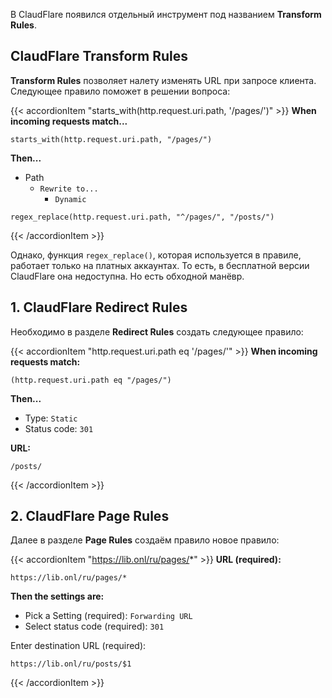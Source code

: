 В ClaudFlare появился отдельный инструмент под названием **Transform Rules**.

## ClaudFlare Transform Rules

**Transform Rules** позволяет налету изменять URL при запросе клиента. Следующее правило поможет в решении вопроса:

{{< accordionItem "starts_with(http.request.uri.path, '/pages/')" >}}
**When incoming requests match...**

```
starts_with(http.request.uri.path, "/pages/")
```

**Then...**

- Path
  - `Rewrite to...`
    - `Dynamic`

```
regex_replace(http.request.uri.path, "^/pages/", "/posts/")
```
{{< /accordionItem >}}

Однако, функция `regex_replace()`, которая используется в правиле, работает только на платных аккаунтах. То есть, в бесплатной версии ClaudFlare она недоступна. Но есть обходной манёвр.

## 1. ClaudFlare Redirect Rules

Необходимо в разделе **Redirect Rules** создать следующее правило:

{{< accordionItem "http.request.uri.path eq '/pages/'" >}}
**When incoming requests match:**

```
(http.request.uri.path eq "/pages/")
```

**Then...**

- Type: `Static`
- Status code: `301`

**URL:**

```
/posts/
```
{{< /accordionItem >}}

## 2. ClaudFlare Page Rules

Далее в разделе **Page Rules** создаём правило новое правило:

{{< accordionItem "https://lib.onl/ru/pages/*" >}}
**URL (required):**

```
https://lib.onl/ru/pages/*
```

**Then the settings are:**

- Pick a Setting (required): `Forwarding URL`
- Select status code (required): `301`

Enter destination URL (required):

```
https://lib.onl/ru/posts/$1
```
{{< /accordionItem >}}

